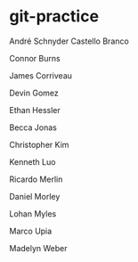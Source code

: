 # git-practice

André Schnyder Castello Branco

Connor Burns

James Corriveau

Devin Gomez

Ethan Hessler

Becca Jonas

Christopher Kim

Kenneth Luo

Ricardo Merlin

Daniel Morley

Lohan Myles

Marco Upia

Madelyn Weber
